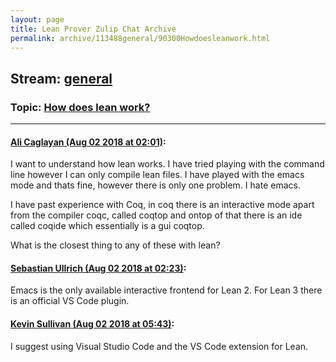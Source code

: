 ```yaml
---
layout: page
title: Lean Prover Zulip Chat Archive 
permalink: archive/113488general/90300Howdoesleanwork.html
---
```


## Stream: [general](index.html)
### Topic: [How does lean work?](90300Howdoesleanwork.html)

---

#### [Ali Caglayan (Aug 02 2018 at 02:01)](https://leanprover.zulipchat.com/#narrow/stream/113488-general/topic/How%20does%20lean%20work%3F/near/130749203):
I want to understand how lean works. I have tried playing with the command line however I can only compile lean files. I have played with the emacs mode and thats fine, however there is only one problem. I hate emacs. 

I have past experience with Coq, in coq there is an interactive mode apart from the compiler coqc, called coqtop and ontop of that there is an ide called coqide which essentially is a gui coqtop.

What is the closest thing to any of these with lean?

#### [Sebastian Ullrich (Aug 02 2018 at 02:23)](https://leanprover.zulipchat.com/#narrow/stream/113488-general/topic/How%20does%20lean%20work%3F/near/130749892):
Emacs is the only available interactive frontend for Lean 2. For Lean 3 there is an official VS Code plugin.

#### [Kevin Sullivan (Aug 02 2018 at 05:43)](https://leanprover.zulipchat.com/#narrow/stream/113488-general/topic/How%20does%20lean%20work%3F/near/130756640):
I suggest using Visual Studio Code and the VS Code extension for Lean.

